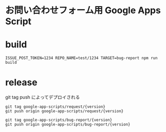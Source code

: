 # お問い合わせフォーム用 Google Apps Script

# build

```shell
ISSUE_POST_TOKEN=1234 REPO_NAME=test/1234 TARGET=bug-report npm run build
```

# release
git tag push によってデプロイされる
```
git tag google-app-scripts/request/{version}
git push origin google-app-scripts/request/{version}

git tag google-app-scripts/bug-report/{version}
git push origin google-app-scripts/bug-report/{version}
```